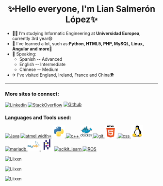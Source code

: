 <h1 align="center">✨Hello everyone, I'm Lian Salmerón López✨</h1>

- 👩‍💻 I’m studying Informatic Engineering at **Universidad Europea**, currently 3rd year😄
- 📝 I´ve learned a lot, such as:**Python, HTML5, PHP, MySQL, Linux, Angular and more🎈**
- 📣 Speaking:<ul>
        <li> Spanish -- Advanced</li>
        <li> English -- Intermediate</li>
        <li> Chinese -- Medium</li>
    </ul>
- ✈ I've visited England, Ireland, France and China🌍

<hr>

<h3 align="left">More sites to connect:</h3>
<p align="left">
<a href="https://www.linkedin.com/in/lian-salmerón-lópez/" target="_blank"><img align="center" src="https://raw.githubusercontent.com/rahuldkjain/github-profile-readme-generator/master/src/images/icons/Social/linked-in-alt.svg" alt="Linkedin" height="30" width="40"></a>
  <a href="https://stackoverflow.com/users/21157724/lian-salmerón-lópez" target="_blank"><img align="center" src="https://upload.wikimedia.org/wikipedia/commons/e/ef/Stack_Overflow_icon.svg" alt="StackOverflow" height="30" width:"40"></a>
  <a href="https://github.com/Liixxn" target="_blank"><img aling="center" src="https://cdn-icons-png.flaticon.com/512/25/25231.png" alt="Github" height="30" width:"50"></a>
</p>

<h3 align="left">Languages and Tools used:</h3>
<p align="left"> 
        <a href="https://www.oracle.com/es/java/" target="blank"><img src="https://brandslogos.com/wp-content/uploads/images/large/java-logo-1.png" alt="Java" height="40" width:"40"></a>
        <a href="https://www.microchip.com/en-us/tools-resources/develop/microchip-studio" target="_blank"><img src="https://www.it.unlv.edu/sites/default/files/styles/250_width/public/sites/default/files/assets/software/logos/atmel_studio.png?itok=bO_6oTM6" alt="atmel width="40" height="40"></a>
        <a href="https://www.python.org" target="_blank"> <img src="https://raw.githubusercontent.com/devicons/devicon/master/icons/python/python-original.svg" alt="python" width="40" height="40"/> </a>
        <a href="https://www.microsoft.com/es-es/download/details.aspx?id=48145" target="_blank"> <img src="https://upload.wikimedia.org/wikipedia/commons/1/18/ISO_C%2B%2B_Logo.svg" alt="c++" width="40" height="40"/> </a>
        <a href="https://www.docker.com/" target="_blank" rel="noreferrer"> <img src="https://raw.githubusercontent.com/devicons/devicon/master/icons/docker/docker-original-wordmark.svg" alt="docker" width="40" height="40"/> </a> 
        <a href="https://git-scm.com/" target="_blank" rel="noreferrer"> <img src="https://www.vectorlogo.zone/logos/git-scm/git-scm-icon.svg" alt="git" width="40" height="40"/> </a> 
        <a href="https://www.w3.org/html/" target="_blank" rel="noreferrer"> <img src="https://raw.githubusercontent.com/devicons/devicon/master/icons/html5/html5-original-wordmark.svg" alt="html5" width="40" height="40"/> </a> 
        <a href="https://developer.mozilla.org/es/docs/Web/CSS" target="_blank" rel="noreferrer"> <img src="https://upload.wikimedia.org/wikipedia/commons/thumb/d/d5/CSS3_logo_and_wordmark.svg/800px-CSS3_logo_and_wordmark.svg.png" alt="css" width="40" height="40"/> </a> 
        <a href="https://www.linux.org/" target="_blank" rel="noreferrer"> <img src="https://raw.githubusercontent.com/devicons/devicon/master/icons/linux/linux-original.svg" alt="linux" width="40" height="40"/> </a>
        <a href="https://mariadb.com" target="_blank"> <img src="https://mariadb.com/wp-content/uploads/2019/11/mariadb-logo-vert_blue-transparent.png" alt="mariadb" width="40" height="40"/> </a>
        <a href="https://www.mysql.com/" target="_blank" rel="noreferrer"> <img src="https://raw.githubusercontent.com/devicons/devicon/master/icons/mysql/mysql-original-wordmark.svg" alt="mysql" width="40" height="40"/> </a> 
        <a href="https://pandas.pydata.org/" target="_blank" rel="noreferrer"> <img src="https://raw.githubusercontent.com/devicons/devicon/2ae2a900d2f041da66e950e4d48052658d850630/icons/pandas/pandas-original.svg" alt="pandas" width="40" height="40"/></a>
        <a href="https://scikit-learn.org/" target="_blank" rel="noreferrer"><a href="https://scikit-learn.org/" target="_blank" rel="noreferrer"> <img src="https://upload.wikimedia.org/wikipedia/commons/0/05/Scikit_learn_logo_small.svg" alt="scikit_learn" width="40" height="40"/> </a>
        <a href="https://www.ros.org" target="_blank"><img src="https://upload.wikimedia.org/wikipedia/commons/b/bb/Ros_logo.svg" alt="ROS" height="40" width:"40"></a>            </p>
<p><img align="center" src="https://github-readme-stats.vercel.app/api/top-langs?username=Liixxn&show_icons=true&locale=en&layout=compact&langs_count=10" alt="Liixxn" /></p>

<p><img align="center" src="https://github-readme-stats.vercel.app/api?username=Liixxn&show_icons=true&locale=en&count_private=true&include_all_commits=true" alt="Liixxn" /></p>

<p><img align="center" src="https://github-readme-streak-stats.herokuapp.com/?user=Liixxn&" alt="Liixxn" /></p>


